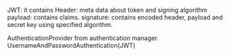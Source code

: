 JWT:
it contains Header: meta data about token and signing algorithm
payload: contains claims.
signature: contains encoded header, payload and secret key using specified algorithm.

AuthenticationProvider from authentication manager.
UsernameAndPasswordAuthentication(JWT)

